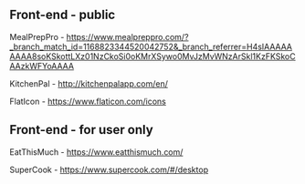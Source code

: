 ## Front-end - public

MealPrepPro - https://www.mealpreppro.com/?_branch_match_id=1168823344520042752&_branch_referrer=H4sIAAAAAAAAA8soKSkottLXz01NzCkoSi0oKMrXSywo0MvJzMvWNzArSkl1KzFKSkoCAAzkWFYoAAAA

KitchenPal - http://kitchenpalapp.com/en/

FlatIcon - https://www.flaticon.com/icons

## Front-end - for user only

EatThisMuch - https://www.eatthismuch.com/

SuperCook - https://www.supercook.com/#/desktop
